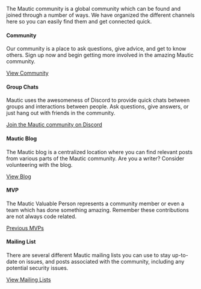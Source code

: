 The Mautic community is a global community which can be found and joined through a number of ways. We have organized the different channels here so you can easily find them and get connected quick.   

     
#### Community
  Our community is a place to ask questions, give advice, and get to know others. Sign up now and begin getting more involved in the amazing Mautic community.   

[View Community](/community)  

         
#### Group Chats
 Mautic uses the awesomeness of Discord to provide quick chats between groups and interactions between people. Ask questions, give answers, or just hang out with friends in the community.   

 [Join the Mautic community on Discord](https://discord.gg/mautic)  

      
#### Mautic Blog
  The Mautic blog is a centralized location where you can find relevant posts from various parts of the Mautic community. Are you a writer? Consider volunteering with the blog.   

 [View Blog](/blog)  

        
#### MVP
  The Mautic Valuable Person represents a community member or even a team which has done something amazing. Remember these contributions are not always code related.  

 [Previous MVPs](#)  

      
#### Mailing List
  There are several different Mautic mailing lists you can use to stay up-to-date on issues, and posts associated with the community, including any potential security issues.  

 [View Mailing Lists](get-involved/mailing-lists)
